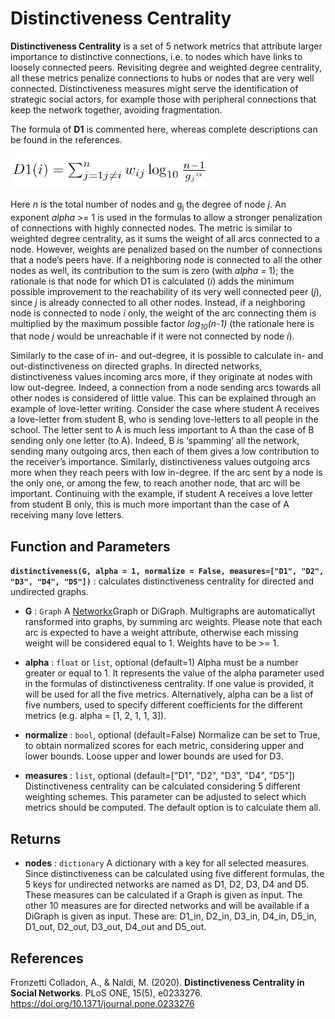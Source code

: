 # Distinctiveness Centrality

**Distinctiveness Centrality** is a set of 5 network metrics that attribute larger importance to distinctive connections, i.e. to nodes which have links to loosely connected peers. Revisiting degree and weighted degree centrality, all these metrics penalize connections to hubs or nodes that are very well connected. Distinctiveness measures might serve the identification of strategic social actors, for example those with peripheral connections that keep the network together, avoiding fragmentation.

The formula of **D1** is commented here, whereas complete descriptions can be found in the references.



<img src="https://raw.githubusercontent.com/iandreafc/distinctiveness/master/docs/d1.png" style="zoom:35%;" />



Here *n* is the total number of nodes and g<sub>j</sub> the degree of node *j*. An exponent *alpha* >= 1 is used in the formulas to allow a stronger penalization of connections with highly connected nodes. The metric is similar to weighted degree centrality, as it sums the weight of all arcs connected to a node. However, weights are penalized based on the number of connections that a node’s peers have. If a neighboring node is connected to all the other nodes as well, its contribution to the sum is zero (with *alpha* = 1); the rationale is that node for which D1 is calculated (*i*) adds the minimum possible improvement to the reachability of its very well connected peer (*j*), since *j* is already connected to all other nodes. Instead, if a neighboring node is connected to node *i* only, the weight of the arc connecting them is multiplied by the maximum possible factor *log<sub>10</sub>(n-1)* (the rationale here is that node *j* would be unreachable if it were not connected by node *i*).

Similarly to the case of in- and out-degree, it is possible to calculate in- and out-distinctiveness on directed graphs. In directed networks, distinctiveness values incoming arcs more, if they originate at nodes with low out-degree. Indeed, a connection from a node sending arcs towards all other nodes is considered of little value. This can be explained through an example of love-letter writing. Consider the case where student A receives a love-letter from student B, who is sending love-letters to all people in the school. The letter sent to A is much less important to A than the case of B sending only one letter (to A). Indeed, B is ‘spamming’ all the network, sending many outgoing arcs, then each of them gives a low contribution to the receiver’s importance. Similarly, distinctiveness values outgoing arcs more when they reach peers with low in-degree. If the arc sent by a node is the only one, or among the few, to reach another node, that arc will be important. Continuing with the example, if student A receives a love letter from student B only, this is much more important than the case of A receiving many love letters.

## Function and Parameters

**`distinctiveness(G, alpha = 1, normalize = False, measures=["D1", "D2", "D3", "D4", "D5"])`**  : calculates distinctiveness centrality for directed and undirected graphs.

* **G** : `Graph`
  A [Networkx](https://networkx.github.io)Graph or DiGraph. Multigraphs are automaticallyt ransformed into graphs, by summing arc weights. Please note that each arc is expected to have a weight attribute, otherwise each missing weight will be considered equal to 1. Weights have to be >= 1.

* **alpha** : `float` or `list`, optional (default=1)
  Alpha must be a number greater or equal to 1. It represents the value of the alpha parameter used in the formulas of distinctiveness centrality. If one value is provided, it will be used for all the five metrics. Alternatively, alpha can be a list of five numbers, used to specify different coefficients for the different metrics (e.g. alpha = [1, 2, 1, 1, 3]).

* **normalize** : `bool`, optional (default=False)
  Normalize can be set to True, to obtain normalized scores for each metric, considering upper and lower bounds. Loose upper
  and lower bounds are used for D3.

* **measures** : `list`, optional (default=["D1", "D2", "D3", "D4", "D5"])
  Distinctiveness centrality can be calculated considering 5 different weighting schemes. This parameter can be adjusted to select which metrics should be computed. The default option is to calculate them all.

Returns
-------
* **nodes** : `dictionary`
  A dictionary with a key for all selected measures. Since distinctiveness can be calculated using five different formulas, the 5 keys for undirected networks are named as D1, D2, D3, D4 and D5. These measures can be calculated if a Graph is given as input. The other 10 measures are for directed networks and will be available if a DiGraph is given as input. These are: D1_in, D2_in, D3_in, D4_in, D5_in, D1_out, D2_out, D3_out, D4_out and D5_out.

References
----------
Fronzetti Colladon, A., & Naldi, M. (2020). **Distinctiveness Centrality in Social Networks**. PLoS ONE, 15(5), e0233276. <https://doi.org/10.1371/journal.pone.0233276>